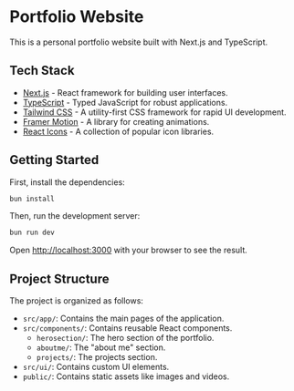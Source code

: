 # Portfolio Website

This is a personal portfolio website built with Next.js and TypeScript.

## Tech Stack

- [Next.js](https://nextjs.org/) - React framework for building user interfaces.
- [TypeScript](https://www.typescriptlang.org/) - Typed JavaScript for robust applications.
- [Tailwind CSS](https://tailwindcss.com/) - A utility-first CSS framework for rapid UI development.
- [Framer Motion](https://www.framer.com/motion/) - A library for creating animations.
- [React Icons](https://react-icons.github.io/react-icons/) - A collection of popular icon libraries.

## Getting Started

First, install the dependencies:

```bash
bun install
```

Then, run the development server:

```bash
bun run dev
```

Open [http://localhost:3000](http://localhost:3000) with your browser to see the result.

## Project Structure

The project is organized as follows:

- `src/app/`: Contains the main pages of the application.
- `src/components/`: Contains reusable React components.
  - `herosection/`: The hero section of the portfolio.
  - `aboutme/`: The "about me" section.
  - `projects/`: The projects section.
- `src/ui/`: Contains custom UI elements.
- `public/`: Contains static assets like images and videos.